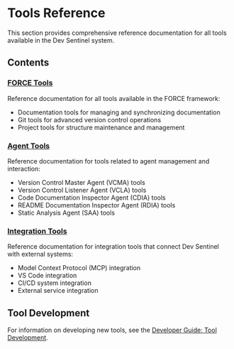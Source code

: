 # Tools Reference

This section provides comprehensive reference documentation for all tools available in the Dev Sentinel system.

## Contents

### [FORCE Tools](./force-tools.md)

Reference documentation for all tools available in the FORCE framework:

- Documentation tools for managing and synchronizing documentation
- Git tools for advanced version control operations
- Project tools for structure maintenance and management

### [Agent Tools](./agent-tools.md)

Reference documentation for tools related to agent management and interaction:

- Version Control Master Agent (VCMA) tools
- Version Control Listener Agent (VCLA) tools
- Code Documentation Inspector Agent (CDIA) tools
- README Documentation Inspector Agent (RDIA) tools
- Static Analysis Agent (SAA) tools

### [Integration Tools](./integration-tools.md)

Reference documentation for integration tools that connect Dev Sentinel with external systems:

- Model Context Protocol (MCP) integration
- VS Code integration
- CI/CD system integration
- External service integration

## Tool Development

For information on developing new tools, see the [Developer Guide: Tool Development](/docs/developer/tool-development.md).
